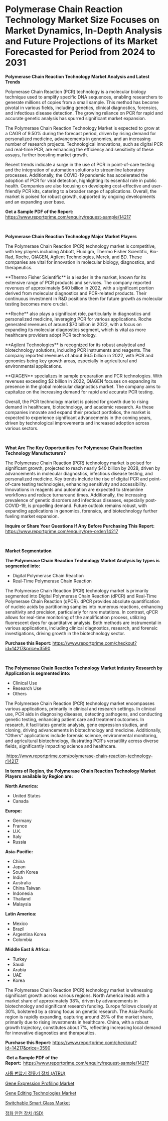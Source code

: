 <p><h1>Polymerase Chain Reaction Technology Market Size Focuses on Market Dynamics, In-Depth Analysis and Future Projections of its Market Forecasted for Period from 2024 to 2031</h1></p><p><strong>Polymerase Chain Reaction Technology Market Analysis and Latest Trends</strong></p>
<p><p>Polymerase Chain Reaction (PCR) technology is a molecular biology technique used to amplify specific DNA sequences, enabling researchers to generate millions of copies from a small sample. This method has become pivotal in various fields, including genetics, clinical diagnostics, forensics, and infectious disease detection. The growing reliance on PCR for rapid and accurate genetic analysis has spurred significant market expansion.</p><p>The Polymerase Chain Reaction Technology Market is expected to grow at a CAGR of 9.50% during the forecast period, driven by rising demand for personalized medicine, advancements in genomics, and an increasing number of research projects. Technological innovations, such as digital PCR and real-time PCR, are enhancing the efficiency and sensitivity of these assays, further boosting market growth.</p><p>Recent trends indicate a surge in the use of PCR in point-of-care testing and the integration of automation solutions to streamline laboratory processes. Additionally, the COVID-19 pandemic has accelerated the adoption of PCR for viral detection, highlighting its essential role in public health. Companies are also focusing on developing cost-effective and user-friendly PCR kits, catering to a broader range of applications. Overall, the market is poised for robust growth, supported by ongoing developments and an expanding user base.</p></p>
<p><strong>Get a Sample PDF of the Report:&nbsp;</strong> <a href="https://www.reportprime.com/enquiry/request-sample/14217">https://www.reportprime.com/enquiry/request-sample/14217</a></p>
<p>&nbsp;</p>
<p><strong>Polymerase Chain Reaction Technology Major Market Players</strong></p>
<p><p>The Polymerase Chain Reaction (PCR) technology market is competitive, with key players including Abbott, Fluidigm, Thermo Fisher Scientific, Bio-Rad, Roche, QIAGEN, Agilent Technologies, Merck, and BD. These companies are vital for innovation in molecular biology, diagnostics, and therapeutics.</p><p>**Thermo Fisher Scientific** is a leader in the market, known for its extensive range of PCR products and services. The company reported revenues of approximately $40 billion in 2022, with a significant portion derived from molecular diagnostics and PCR-related products. Their continuous investment in R&D positions them for future growth as molecular testing becomes more crucial.</p><p>**Roche** also plays a significant role, particularly in diagnostics and personalized medicine, leveraging PCR for various applications. Roche generated revenues of around $70 billion in 2022, with a focus on expanding its molecular diagnostics segment, which is vital as more healthcare providers adopt PCR technology.</p><p>**Agilent Technologies** is recognized for its robust analytical and biotechnology solutions, including PCR instruments and reagents. The company reported revenues of about $6.5 billion in 2022, with PCR and genomics being key growth areas, especially in agricultural and environmental applications.</p><p>**QIAGEN** specializes in sample preparation and PCR technologies. With revenues exceeding $2 billion in 2022, QIAGEN focuses on expanding its presence in the global molecular diagnostics market. The company aims to capitalize on the increasing demand for rapid and accurate PCR testing.</p><p>Overall, the PCR technology market is poised for growth due to rising demand in healthcare, biotechnology, and academic research. As these companies innovate and expand their product portfolios, the market is expected to experience significant advancements in the coming years, driven by technological improvements and increased adoption across various sectors.</p></p>
<p>&nbsp;</p>
<p><strong>What Are The Key Opportunities For Polymerase Chain Reaction Technology Manufacturers?</strong></p>
<p><p>The Polymerase Chain Reaction (PCR) technology market is poised for significant growth, projected to reach nearly $40 billion by 2028, driven by advancements in molecular diagnostics, infectious disease testing, and personalized medicine. Key trends include the rise of digital PCR and point-of-care testing technologies, enhancing sensitivity and accessibility. Innovations in reagents and automation are expected to streamline workflows and reduce turnaround times. Additionally, the increasing prevalence of genetic disorders and infectious diseases, especially post-COVID-19, is propelling demand. Future outlook remains robust, with expanding applications in genomics, forensics, and biotechnology further fueling market expansion.</p></p>
<p><strong>Inquire or Share Your Questions If Any Before Purchasing This Report:</strong> <a href="https://www.reportprime.com/enquiry/pre-order/14217">https://www.reportprime.com/enquiry/pre-order/14217</a></p>
<p>&nbsp;</p>
<p><strong>Market Segmentation</strong></p>
<p><strong>The Polymerase Chain Reaction Technology Market Analysis by types is segmented into:</strong></p>
<p><ul><li>Digital Polymerase Chain Reaction</li><li>Real-Time Polymerase Chain Reaction</li></ul></p>
<p><p>The Polymerase Chain Reaction (PCR) technology market is primarily segmented into Digital Polymerase Chain Reaction (dPCR) and Real-Time Polymerase Chain Reaction (qPCR). dPCR provides absolute quantification of nucleic acids by partitioning samples into numerous reactions, enhancing sensitivity and precision, particularly for rare mutations. In contrast, qPCR allows for real-time monitoring of the amplification process, utilizing fluorescent dyes for quantitative analysis. Both methods are instrumental in various applications, including clinical diagnostics, research, and forensic investigations, driving growth in the biotechnology sector.</p></p>
<p><strong>Purchase this Report:&nbsp;</strong><a href="https://www.reportprime.com/checkout?id=14217&price=3590">https://www.reportprime.com/checkout?id=14217&price=3590</a></p>
<p>&nbsp;</p>
<p><strong>The Polymerase Chain Reaction Technology Market Industry Research by Application is segmented into:</strong></p>
<p><ul><li>Clinical Use</li><li>Research Use</li><li>Others</li></ul></p>
<p><p>The Polymerase Chain Reaction (PCR) technology market encompasses various applications, primarily in clinical and research settings. In clinical use, PCR aids in diagnosing diseases, detecting pathogens, and conducting genetic testing, enhancing patient care and treatment outcomes. In research, it facilitates genetic analysis, gene expression studies, and cloning, driving advancements in biotechnology and medicine. Additionally, “Others” applications include forensic science, environmental monitoring, and agricultural biotechnology, illustrating PCR's versatility across diverse fields, significantly impacting science and healthcare.</p></p>
<p><a href="https://www.reportprime.com/polymerase-chain-reaction-technology-r14217">&nbsp;https://www.reportprime.com/polymerase-chain-reaction-technology-r14217</a></p>
<p><strong>In terms of Region, the Polymerase Chain Reaction Technology Market Players available by Region are:</strong></p>
<p>
    <p> <strong> North America: </strong>
        <ul>
            <li>United States</li>
            <li>Canada</li>
        </ul>
        </p> 
    <p> <strong> Europe: </strong>
        <ul>
            <li>Germany</li>
            <li>France</li>
            <li>U.K.</li>
            <li>Italy</li>
            <li>Russia</li>
        </ul>
        </p> 
    <p> <strong> Asia-Pacific: </strong>
        <ul>
            <li>China</li>
            <li>Japan</li>
            <li>South Korea</li>
            <li>India</li>
            <li>Australia</li>
            <li>China Taiwan</li>
            <li>Indonesia</li>
            <li>Thailand</li>
            <li>Malaysia</li>
        </ul>
        </p> 
    <p> <strong> Latin America: </strong>
        <ul>
            <li>Mexico</li>
            <li>Brazil</li>
            <li>Argentina Korea</li>
            <li>Colombia</li>
        </ul>
        </p> 
    <p> <strong> Middle East & Africa: </strong>
        <ul>
            <li>Turkey</li>
            <li>Saudi</li>
            <li>Arabia</li>
            <li>UAE</li>
            <li>Korea</li>
        </ul>
    </p>
    </p>
<p><p>The Polymerase Chain Reaction (PCR) technology market is witnessing significant growth across various regions. North America leads with a market share of approximately 38%, driven by advancements in biotechnology and significant research funding. Europe follows closely at 30%, bolstered by a strong focus on genetic research. The Asia-Pacific region is rapidly expanding, capturing around 25% of the market share, primarily due to rising investments in healthcare. China, with a robust growth trajectory, constitutes about 7%, reflecting increasing local demand for innovative diagnostics and therapeutics.</p></p>
<p><strong>Purchase this Report: </strong><a href="https://www.reportprime.com/checkout?id=14217&price=3590">https://www.reportprime.com/checkout?id=14217&price=3590</a></p>
<p>&nbsp;<strong>Get a Sample PDF of the Report:&nbsp;&nbsp;</strong><a href="https://www.reportprime.com/enquiry/request-sample/14217">https://www.reportprime.com/enquiry/request-sample/14217</a></p>
<p><strong></strong></p>
<p><p><a href="https://medium.com/@macking460/%EC%9E%90%EB%8F%99-%EB%B3%80%EC%95%95%EA%B8%B0-%EC%A0%95%EB%A5%98%EA%B8%B0-%EC%9E%A5%EC%B9%98-atru-%EC%8B%9C%EC%9E%A5-%EC%A0%84%EB%A7%9D-2024%EB%85%84%EB%B6%80%ED%84%B0-2031%EB%85%84%EA%B9%8C%EC%A7%80%EC%9D%98-%EA%B8%80%EB%A1%9C%EB%B2%8C-%EC%8B%9C%EC%9E%A5-%EB%8F%99%ED%96%A5-%EB%B0%8F-%EB%B6%84%EC%84%9D-166%ED%8E%98%EC%9D%B4%EC%A7%80-%EB%8B%A4%EB%A3%B8-19d3344309b7">자동 변압기 정류기 장치 (ATRU)</a></p><p><a href="https://github.com/gailasejs/Market-Research-Report-List-1/blob/main/gene-expression-profiling-market.md">Gene Expression Profiling Market</a></p><p><a href="https://github.com/jeffreybishop26/Market-Research-Report-List-1/blob/main/gene-editing-technologies-market.md">Gene Editing Technologies Market</a></p><p><a href="https://www.linkedin.com/pulse/deep-dive-switchable-smart-glass-market-itstrends-segmentation-rbfje?trackingId=xSMp8r0%2BSSqhnHZ%2FNRdtUw%3D%3D">Switchable Smart Glass Market</a></p><p><a href="https://medium.com/@macking460/%EC%84%B8%EA%B3%84-ignition-safety-device-isd-market-%EC%9D%80-2024%EC%97%90%EC%84%9C-2031%EB%A1%9C-%EC%97%B0%ED%8F%89%EA%B7%A0-%EC%A6%9D%EA%B0%80%EC%9C%A8%EC%9D%84-%EB%B3%B4%EC%9D%BC-%EA%B2%83%EC%9C%BC%EB%A1%9C-%EC%98%88%EC%83%81%EB%90%A9%EB%8B%88%EB%8B%A4-dd1b8a424510">점화 안전 장치 (ISD)</a></p></p>